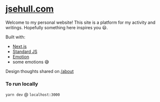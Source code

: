 # [jsehull.com](http://jsehull.com)

Welcome to my personal website! This site is a platform for my activity and writings. Hopefully something here inspires you 😃.

Built with:

- [Next.js](https://nextjs.org/docs/)
- [Standard JS](https://standardjs.com/)
- [Emotion](https://emotion.sh/docs/introduction)
- some emotions 😅

Design thoughts shared on [/about](http://jsehull.com/about)

### To run locally

`yarn dev` @ `localhost:3000`

